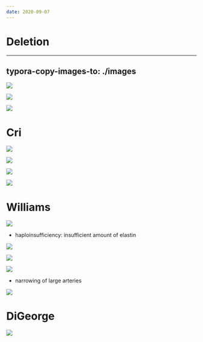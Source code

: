 ```yaml
---
date: 2020-09-07
---
```


# Deletion
---

## typora-copy-images-to: ./images

![](https://photos.thisispiggy.com/file/wikiFiles/27FECA8E-5E59-4BF7-97DB-DDA351DB7A1F.jpg)

![](https://photos.thisispiggy.com/file/wikiFiles/D26084B5-C549-4070-9180-A9358D158310.jpg)

![](https://photos.thisispiggy.com/file/wikiFiles/1B30B3C5-A4B2-4D63-AEA9-148BB2C30D93.jpg)

# Cri

![](https://photos.thisispiggy.com/file/wikiFiles/ECA86BE9-B1FC-44BA-B4BC-0EEF5095BD36.jpg)

![](https://photos.thisispiggy.com/file/wikiFiles/EBAE6EAE-FA1D-4FE9-8AC3-F22286D87D90.jpg)

![](https://photos.thisispiggy.com/file/wikiFiles/77ED255A-6CFE-49F3-9937-3052E5AE3E52.jpg)

![](https://photos.thisispiggy.com/file/wikiFiles/E4F0CAC0-8380-4328-BA1D-FA88477B2D21.jpg)

# Williams

![](https://photos.thisispiggy.com/file/wikiFiles/E6280669-FA84-4993-82B8-FB28D233E93F.jpg)

- haploinsufficiency: insufficient amount of elastin

![](https://photos.thisispiggy.com/file/wikiFiles/38CA045A-0678-4411-BB20-4015BF3A4E01.jpg)

![](https://photos.thisispiggy.com/file/wikiFiles/7A3785E8-8675-47CD-A5E0-DE49C8C29D04.jpg)

![](https://photos.thisispiggy.com/file/wikiFiles/4F23C9A1-5572-44BF-9DE7-AE1A188A9E3A.jpg)

- narrowing of large arteries

![](https://photos.thisispiggy.com/file/wikiFiles/53384172-7E7C-4F1A-A0E7-65A5986F55B4.jpg)

# DiGeorge

![](https://photos.thisispiggy.com/file/wikiFiles/73089BDF-3447-4564-A46F-13CFBC0263E2.jpg)
